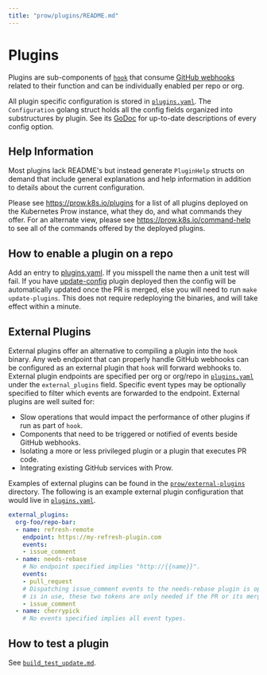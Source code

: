 ```yaml
---
title: "prow/plugins/README.md"
---
```


# Plugins

Plugins are sub-components of [`hook`](https://github.com/kubernetes/test-infra/tree/master/prow/cmd/hook) that consume [GitHub webhooks](https://developer.github.com/webhooks/) related to their function and can be individually enabled per repo or org.

All plugin specific configuration is stored in [`plugins.yaml`](https://github.com/kubernetes/test-infra/tree/master/config/prow/plugins.yaml).
The `Configuration` golang struct holds all the config fields organized into substructures by plugin. See its [GoDoc](https://godoc.org/k8s.io/test-infra/prow/plugins#Configuration) for up-to-date descriptions of every config option.

## Help Information

Most plugins lack README's but instead generate `PluginHelp` structs on demand that include general explanations and help information in addition to details about the current configuration.

Please see https://prow.k8s.io/plugins for a list of all plugins deployed on the Kubernetes Prow instance, what they do, and what commands they offer.
For an alternate view, please see https://prow.k8s.io/command-help to see all of the commands offered by the deployed plugins.

## How to enable a plugin on a repo

Add an entry to [plugins.yaml](https://github.com/kubernetes/test-infra/tree/master/config/prow/plugins.yaml). If you misspell the name then a
unit test will fail. If you have [update-config](https://github.com/kubernetes/test-infra/tree/master/prow/plugins/updateconfig) plugin
deployed then the config will be automatically updated once the PR is merged,
else you will need to run `make update-plugins`. This does not require
redeploying the binaries, and will take effect within a minute.

## External Plugins

External plugins offer an alternative to compiling a plugin into the `hook` binary. Any web endpoint that can properly handle GitHub webhooks can be configured as an external plugin that `hook` will forward webhooks to. External plugin endpoints are specified per org or org/repo in [`plugins.yaml`](https://github.com/kubernetes/test-infra/tree/master/config/prow/plugins.yaml) under the `external_plugins` field. Specific event types may be optionally specified to filter which events are forwarded to the endpoint.
External plugins are well suited for:
- Slow operations that would impact the performance of other plugins if run as part of `hook`.
- Components that need to be triggered or notified of events beside GitHub webhooks.
- Isolating a more or less privileged plugin or a plugin that executes PR code.
- Integrating existing GitHub services with Prow.

Examples of external plugins can be found in the [`prow/external-plugins`](https://github.com/kubernetes/test-infra/tree/master/prow/external-plugins) directory. The following is an example external plugin configuration that would live in [`plugins.yaml`](https://github.com/kubernetes/test-infra/tree/master/config/prow/plugins.yaml).
```yaml
external_plugins:
  org-foo/repo-bar:
  - name: refresh-remote
    endpoint: https://my-refresh-plugin.com
    events:
    - issue_comment
  - name: needs-rebase
    # No endpoint specified implies "http://{{name}}".
    events:
    - pull_request
    # Dispatching issue_comment events to the needs-rebase plugin is optional. If enabled, this may cost up to two token per comment on a PR. If `ghproxy`
    # is in use, these two tokens are only needed if the PR or its mergeability changed.
    - issue_comment
  - name: cherrypick
    # No events specified implies all event types.
```

## How to test a plugin

See [`build_test_update.md`](https://github.com/kubernetes/test-infra/tree/master/prow/build_test_update.md#How-to-test-a-plugin).
